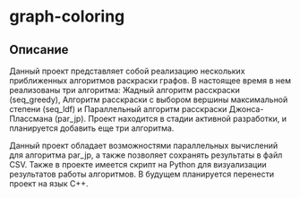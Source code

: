 # graph-coloring
## Описание
Данный проект представляет собой реализацию нескольких приближенных алгоритмов раскраски графов. В настоящее время в нем реализованы три алгоритма: Жадный алгоритм расскраски (seq_greedy), Алгоритм расскраски с выбором вершины максимальной степени (seq_ldf) и Параллельный алгоритм расскраски Джонса-Плассмана (par_jp). Проект находится в стадии активной разработки, и планируется добавить еще три алгоритма.

Данный проект обладает возможностями параллельных вычислений для алгоритма par_jp, а также позволяет сохранять результаты в файл CSV. Также в проекте имеется скрипт на Python для визуализации результатов работы алгоритмов. В будущем планируется перенести проект на язык C++.
